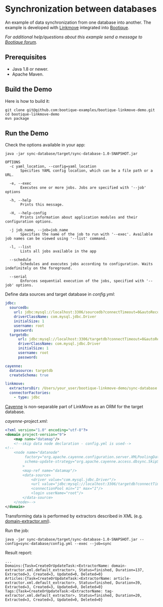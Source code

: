 # Synchronization between databases

An example of data synchronization from one database into another. 
The example is developed with [Linkmove](https://github.com/nhl/link-move) integrated into [Bootique](http://bootique.io).

*For additional help/questions about this example send a message to
[Bootique forum](https://groups.google.com/forum/#!forum/bootique-user).*

## Prerequisites

* Java 1.8 or newer.
* Apache Maven.

## Build the Demo

Here is how to build it:

	git clone git@github.com:bootique-examples/bootique-linkmove-demo.git
	cd bootique-linkmove-demo
	mvn package

## Run the Demo

Check the options available in your app:

    java -jar sync-database/target/sync-database-1.0-SNAPSHOT.jar

    OPTIONS
      -c yaml_location, --config=yaml_location
           Specifies YAML config location, which can be a file path or a URL.

      -e, --exec
           Executes one or more jobs. Jobs are specified with '--job' options

      -h, --help
           Prints this message.

      -H, --help-config
           Prints information about application modules and their configuration options.

      -j job_name, --job=job_name
           Specifies the name of the job to run with '--exec'. Available job names can be viewed using '--list' command.

      -l, --list
           Lists all jobs available in the app

      --schedule
           Schedules and executes jobs according to configuration. Waits indefinitely on the foreground.

      --serial
           Enforces sequential execution of the jobs, specified with '--job' options.

Define data sources and target database in *config.yml*:
```yaml
jdbc:
  sourcedb:
    url: jdbc:mysql://localhost:3306/sourcedb?connectTimeout=0&autoReconnect=true
    driverClassName: com.mysql.jdbc.Driver
    initialSize: 1
    username: root
    password:
  targetdb:
      url: jdbc:mysql://localhost:3306/targetdb?connectTimeout=0&autoReconnect=true
      driverClassName: com.mysql.jdbc.Driver
      initialSize: 1
      username: root
      password:

cayenne:
  datasource: targetdb
  createSchema: true

linkmove:
  extractorsDir: /Users/your_user/bootique-linkmove-demo/sync-database #use absolute path
  connectorFactories:
    - type: jdbc
```

[Cayenne](https://cayenne.apache.org) is non-separable part of LinkMove as an ORM for the target database.  
  
*cayenne-project.xml*:
```xml       
<?xml version="1.0" encoding="utf-8"?>
<domain project-version="9">
    <map name="datamap"/>
    <!--skip data node declaration - config.yml is used-->
<!--
    <node name="datanode"
         factory="org.apache.cayenne.configuration.server.XMLPoolingDataSourceFactory"
         schema-update-strategy="org.apache.cayenne.access.dbsync.SkipSchemaUpdateStrategy"
        >
        <map-ref name="datamap"/>
        <data-source>
            <driver value="com.mysql.jdbc.Driver"/>
            <url value="jdbc:mysql://localhost:3306/targetdb?connectTimeout=0&amp;autoReconnect=true"/>
            <connectionPool min="1" max="1"/>
            <login userName="root"/>
        </data-source>
    </node>-->
</domain>
```

Transforming data is performed by extractors described in XML (e.g. [domain-extractor.xml](https://github.com/bootique-examples/bootique-linkmove-demo/blob/master/sync-database/domain-extractor.xml)). 

Run the job:
    
    java -jar sync-database/target/sync-database-1.0-SNAPSHOT.jar --config=sync-database/config.yml --exec --job=sync

Result report:

    ...
    Domains:{Task=CreateOrUpdateTask:<ExtractorName: domain-extractor.xml.default_extractor>, Status=finished, Duration=137, Extracted=3, Created=3, Updated=0, Deleted=0}
    Articles:{Task=CreateOrUpdateTask:<ExtractorName: article-extractor.xml.default_extractor>, Status=finished, Duration=39, Extracted=3, Created=3, Updated=0, Deleted=0}
    Tags:{Task=CreateOrUpdateTask:<ExtractorName: tag-extractor.xml.default_extractor>, Status=finished, Duration=20, Extracted=3, Created=3, Updated=0, Deleted=0}
        
